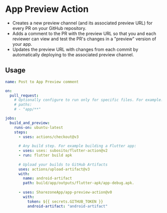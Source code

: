 # App Preview Action
* Creates a new preview channel (and its associated preview URL) for every PR on your GitHub repository.
* Adds a comment to the PR with the preview URL so that you and each reviewer can view and test the PR's changes in a "preview" version of your app.
* Updates the preview URL with changes from each commit by automatically deploying to the associated preview channel.

## Usage
```yaml
name: Post to App Preview comment

on:
  pull_request:
    # Optionally configure to run only for specific files. For example:
    # paths:
    # - "app/**"

jobs:
  build_and_preview:
    runs-on: ubuntu-latest
    steps:
      - uses: actions/checkout@v3
      
      # Any build step. For example building a Flutter app: 
      - uses: uses: subosito/flutter-action@v2
      - run: flutter build apk
      
      # Upload your builds to GitHub Artifacts
      uses: actions/upload-artifact@v3
      with:
        name: android-artifact
        path: build/app/outputs/flutter-apk/app-debug.apk.
      
      - uses: SharezoneApp/app-preview-action@v0
        with:
          token: ${{ secrets.GITHUB_TOKEN }}
          android-artifact: "android-artifact"
```
